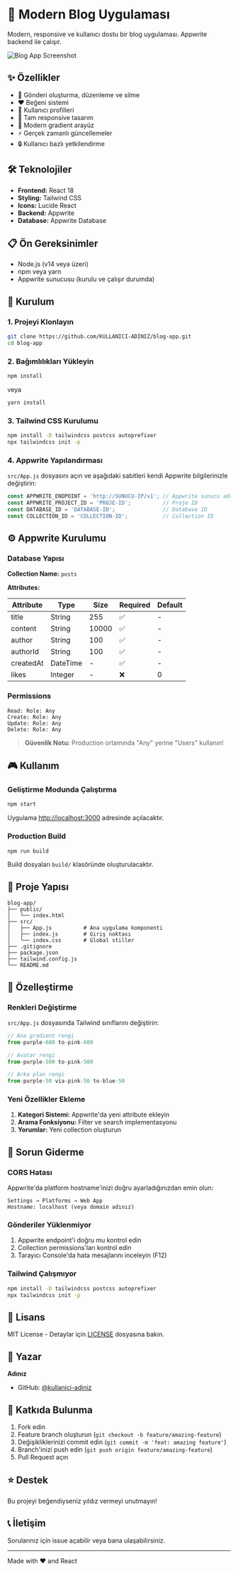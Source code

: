 # 🚀 Modern Blog Uygulaması

Modern, responsive ve kullanıcı dostu bir blog uygulaması. Appwrite backend ile çalışır.

![Blog App Screenshot](https://via.placeholder.com/800x400?text=Modern+Blog+App)

## ✨ Özellikler

- 📝 Gönderi oluşturma, düzenleme ve silme
- ❤️ Beğeni sistemi
- 👤 Kullanıcı profilleri
- 📱 Tam responsive tasarım
- 🎨 Modern gradient arayüz
- ⚡ Gerçek zamanlı güncellemeler
- 🔒 Kullanıcı bazlı yetkilendirme

## 🛠️ Teknolojiler

- **Frontend:** React 18
- **Styling:** Tailwind CSS
- **Icons:** Lucide React
- **Backend:** Appwrite
- **Database:** Appwrite Database

## 📋 Ön Gereksinimler

- Node.js (v14 veya üzeri)
- npm veya yarn
- Appwrite sunucusu (kurulu ve çalışır durumda)

## 🚀 Kurulum

### 1. Projeyi Klonlayın

```bash
git clone https://github.com/KULLANICI-ADINIZ/blog-app.git
cd blog-app
```

### 2. Bağımlılıkları Yükleyin

```bash
npm install
```

veya

```bash
yarn install
```

### 3. Tailwind CSS Kurulumu

```bash
npm install -D tailwindcss postcss autoprefixer
npx tailwindcss init -p
```

### 4. Appwrite Yapılandırması

`src/App.js` dosyasını açın ve aşağıdaki sabitleri kendi Appwrite bilgilerinizle değiştirin:

```javascript
const APPWRITE_ENDPOINT = 'http://SUNUCU-IP/v1'; // Appwrite sunucu adresi
const APPWRITE_PROJECT_ID = 'PROJE-ID';          // Proje ID
const DATABASE_ID = 'DATABASE-ID';               // Database ID
const COLLECTION_ID = 'COLLECTION-ID';           // Collection ID
```

## ⚙️ Appwrite Kurulumu

### Database Yapısı

**Collection Name:** `posts`

**Attributes:**

| Attribute | Type | Size | Required | Default |
|-----------|------|------|----------|---------|
| title | String | 255 | ✅ | - |
| content | String | 10000 | ✅ | - |
| author | String | 100 | ✅ | - |
| authorId | String | 100 | ✅ | - |
| createdAt | DateTime | - | ✅ | - |
| likes | Integer | - | ❌ | 0 |

### Permissions

```
Read: Role: Any
Create: Role: Any
Update: Role: Any
Delete: Role: Any
```

> **Güvenlik Notu:** Production ortamında "Any" yerine "Users" kullanın!

## 🎮 Kullanım

### Geliştirme Modunda Çalıştırma

```bash
npm start
```

Uygulama [http://localhost:3000](http://localhost:3000) adresinde açılacaktır.

### Production Build

```bash
npm run build
```

Build dosyaları `build/` klasöründe oluşturulacaktır.

## 📁 Proje Yapısı

```
blog-app/
├── public/
│   └── index.html
├── src/
│   ├── App.js          # Ana uygulama komponenti
│   ├── index.js        # Giriş noktası
│   └── index.css       # Global stiller
├── .gitignore
├── package.json
├── tailwind.config.js
└── README.md
```

## 🎨 Özelleştirme

### Renkleri Değiştirme

`src/App.js` dosyasında Tailwind sınıflarını değiştirin:

```javascript
// Ana gradient rengi
from-purple-600 to-pink-600

// Avatar rengi
from-purple-500 to-pink-500

// Arka plan rengi
from-purple-50 via-pink-50 to-blue-50
```

### Yeni Özellikler Ekleme

1. **Kategori Sistemi:** Appwrite'da yeni attribute ekleyin
2. **Arama Fonksiyonu:** Filter ve search implementasyonu
3. **Yorumlar:** Yeni collection oluşturun

## 🔧 Sorun Giderme

### CORS Hatası

Appwrite'da platform hostname'inizi doğru ayarladığınızdan emin olun:
```
Settings → Platforms → Web App
Hostname: localhost (veya domain adınız)
```

### Gönderiler Yüklenmiyor

1. Appwrite endpoint'i doğru mu kontrol edin
2. Collection permissions'ları kontrol edin
3. Tarayıcı Console'da hata mesajlarını inceleyin (F12)

### Tailwind Çalışmıyor

```bash
npm install -D tailwindcss postcss autoprefixer
npx tailwindcss init -p
```

## 📝 Lisans

MIT License - Detaylar için [LICENSE](LICENSE) dosyasına bakın.

## 👤 Yazar

**Adınız**
- GitHub: [@kullanici-adiniz](https://github.com/kullanici-adiniz)

## 🤝 Katkıda Bulunma

1. Fork edin
2. Feature branch oluşturun (`git checkout -b feature/amazing-feature`)
3. Değişikliklerinizi commit edin (`git commit -m 'feat: amazing feature'`)
4. Branch'inizi push edin (`git push origin feature/amazing-feature`)
5. Pull Request açın

## ⭐ Destek

Bu projeyi beğendiyseniz yıldız vermeyi unutmayın!

## 📞 İletişim

Sorularınız için issue açabilir veya bana ulaşabilirsiniz.

---

Made with ❤️ and React
